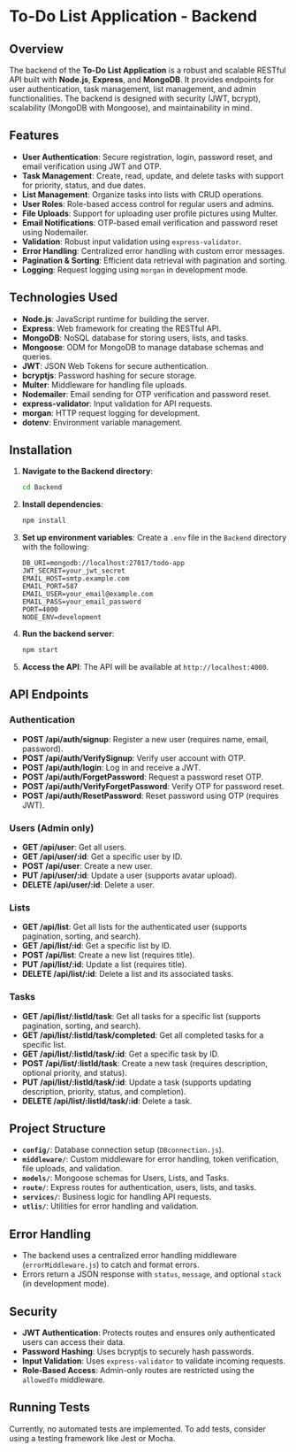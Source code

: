 # To-Do List Application - Backend

## Overview

The backend of the **To-Do List Application** is a robust and scalable RESTful API built with **Node.js**, **Express**, and **MongoDB**. It provides endpoints for user authentication, task management, list management, and admin functionalities. The backend is designed with security (JWT, bcrypt), scalability (MongoDB with Mongoose), and maintainability in mind.

## Features

- **User Authentication**: Secure registration, login, password reset, and email verification using JWT and OTP.
- **Task Management**: Create, read, update, and delete tasks with support for priority, status, and due dates.
- **List Management**: Organize tasks into lists with CRUD operations.
- **User Roles**: Role-based access control for regular users and admins.
- **File Uploads**: Support for uploading user profile pictures using Multer.
- **Email Notifications**: OTP-based email verification and password reset using Nodemailer.
- **Validation**: Robust input validation using `express-validator`.
- **Error Handling**: Centralized error handling with custom error messages.
- **Pagination & Sorting**: Efficient data retrieval with pagination and sorting.
- **Logging**: Request logging using `morgan` in development mode.

## Technologies Used

- **Node.js**: JavaScript runtime for building the server.
- **Express**: Web framework for creating the RESTful API.
- **MongoDB**: NoSQL database for storing users, lists, and tasks.
- **Mongoose**: ODM for MongoDB to manage database schemas and queries.
- **JWT**: JSON Web Tokens for secure authentication.
- **bcryptjs**: Password hashing for secure storage.
- **Multer**: Middleware for handling file uploads.
- **Nodemailer**: Email sending for OTP verification and password reset.
- **express-validator**: Input validation for API requests.
- **morgan**: HTTP request logging for development.
- **dotenv**: Environment variable management.

## Installation

1. **Navigate to the Backend directory**:

   ```bash
   cd Backend
   ```

2. **Install dependencies**:

   ```bash
   npm install
   ```

3. **Set up environment variables**:
   Create a `.env` file in the `Backend` directory with the following:

   ```env
   DB_URI=mongodb://localhost:27017/todo-app
   JWT_SECRET=your_jwt_secret
   EMAIL_HOST=smtp.example.com
   EMAIL_PORT=587
   EMAIL_USER=your_email@example.com
   EMAIL_PASS=your_email_password
   PORT=4000
   NODE_ENV=development
   ```

4. **Run the backend server**:

   ```bash
   npm start
   ```

5. **Access the API**:
   The API will be available at `http://localhost:4000`.

## API Endpoints

### Authentication

- **POST /api/auth/signup**: Register a new user (requires name, email, password).
- **POST /api/auth/VerifySignup**: Verify user account with OTP.
- **POST /api/auth/login**: Log in and receive a JWT.
- **POST /api/auth/ForgetPassword**: Request a password reset OTP.
- **POST /api/auth/VerifyForgetPassword**: Verify OTP for password reset.
- **POST /api/auth/ResetPassword**: Reset password using OTP (requires JWT).

### Users (Admin only)

- **GET /api/user**: Get all users.
- **GET /api/user/:id**: Get a specific user by ID.
- **POST /api/user**: Create a new user.
- **PUT /api/user/:id**: Update a user (supports avatar upload).
- **DELETE /api/user/:id**: Delete a user.

### Lists

- **GET /api/list**: Get all lists for the authenticated user (supports pagination, sorting, and search).
- **GET /api/list/:id**: Get a specific list by ID.
- **POST /api/list**: Create a new list (requires title).
- **PUT /api/list/:id**: Update a list (requires title).
- **DELETE /api/list/:id**: Delete a list and its associated tasks.

### Tasks

- **GET /api/list/:listId/task**: Get all tasks for a specific list (supports pagination, sorting, and search).
- **GET /api/list/:listId/task/completed**: Get all completed tasks for a specific list.
- **GET /api/list/:listId/task/:id**: Get a specific task by ID.
- **POST /api/list/:listId/task**: Create a new task (requires description, optional priority, and status).
- **PUT /api/list/:listId/task/:id**: Update a task (supports updating description, priority, status, and completion).
- **DELETE /api/list/:listId/task/:id**: Delete a task.

## Project Structure

- **`config/`**: Database connection setup (`DBconnection.js`).
- **`middleware/`**: Custom middleware for error handling, token verification, file uploads, and validation.
- **`models/`**: Mongoose schemas for Users, Lists, and Tasks.
- **`route/`**: Express routes for authentication, users, lists, and tasks.
- **`services/`**: Business logic for handling API requests.
- **`utlis/`**: Utilities for error handling and validation.

## Error Handling

- The backend uses a centralized error handling middleware (`errorMiddleware.js`) to catch and format errors.
- Errors return a JSON response with `status`, `message`, and optional `stack` (in development mode).

## Security

- **JWT Authentication**: Protects routes and ensures only authenticated users can access their data.
- **Password Hashing**: Uses bcryptjs to securely hash passwords.
- **Input Validation**: Uses `express-validator` to validate incoming requests.
- **Role-Based Access**: Admin-only routes are restricted using the `allowedTo` middleware.

## Running Tests

Currently, no automated tests are implemented. To add tests, consider using a testing framework like Jest or Mocha.
